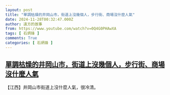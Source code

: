 ```yaml
---
layout: post
title: "單調枯燥的井岡山市，街道上沒幾個人，步行街、商場沒什麼人氣"
date: 2024-11-28T00:32:47.000Z
author: 遠方的故事
from: https://www.youtube.com/watch?v=0Q4G0PHAwXA
tags: [ 石炳锋 ]
comments: True
categories: [ 石炳锋 ]
---
```

<!--1732753967000-->
[單調枯燥的井岡山市，街道上沒幾個人，步行街、商場沒什麼人氣](https://www.youtube.com/watch?v=0Q4G0PHAwXA)
------

<div>
【江西】井岡山市街道上沒什麼人氣，很冷清。
</div>
